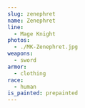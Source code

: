 ```yaml
---
slug: zenephret
name: Zenephret
line:
  - Mage Knight
photos:
  - ./MK-Zenephret.jpg
weapons:
  - sword
armor:
  - clothing
race:
  - human
is_painted: prepainted
---
```

